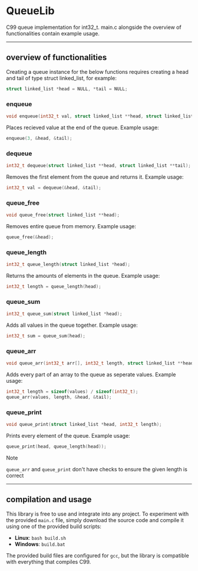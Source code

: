 # QueueLib

C99 queue implementation for int32_t. main.c alongside the overview of functionalities contain example usage.

---

## overview of functionalities

Creating a queue instance for the below functions requires creating a head and tail of type struct linked_list, for example:
```c
struct linked_list *head = NULL, *tail = NULL;
```

### enqueue
  ```c
  void enqueue(int32_t val, struct linked_list **head, struct linked_list **tail);
  ```
  Places recieved value at the end of the queue. Example usage:
  ```c
  enqueue(3, &head, &tail);
  ```
  

### dequeue
  ```c
  int32_t dequeue(struct linked_list **head, struct linked_list **tail);
  ```
  Removes the first element from the queue and returns it. Example usage:
  ```c
  int32_t val = dequeue(&head, &tail);
  ```

### queue_free
  ```c
  void queue_free(struct linked_list **head);
  ```
  Removes entire queue from memory. Example usage:
  ```c
  queue_free(&head);
  ```

### queue_length
  ```c
  int32_t queue_length(struct linked_list *head);
  ```
  Returns the amounts of elements in the queue. Example usage:
  ```c
  int32_t length = queue_length(head);
  ```

### queue_sum
  ```c
  int32_t queue_sum(struct linked_list *head);
  ```
  Adds all values in the queue together. Example usage:
  ```c
  int32_t sum = queue_sum(head);
  ```

### queue_arr
  ```c
  void queue_arr(int32_t arr[], int32_t length, struct linked_list **head, struct linked_list **tail);
  ```
  Adds every part of an array to the queue as seperate values. Example usage:
  ```c
  int32_t length = sizeof(values) / sizeof(int32_t);
  queue_arr(values, length, &head, &tail);
  ```

### queue_print
  ```c
  void queue_print(struct linked_list *head, int32_t length);
  ```
  Prints every element of the queue. Example usage:
  ```c
  queue_print(head, queue_length(head));
  ```

> [!NOTE]
> `queue_arr` and `queue_print` don't have checks to ensure the given length is correct

---

## compilation and usage

This library is free to use and integrate into any project. To experiment with the provided `main.c` file, simply download the source code and compile it using one of the provided build scripts:

- **Linux**: `bash build.sh`
- **Windows**: `build.bat`

The provided build files are configured for `gcc`, but the library is compatible with everything that compiles C99.